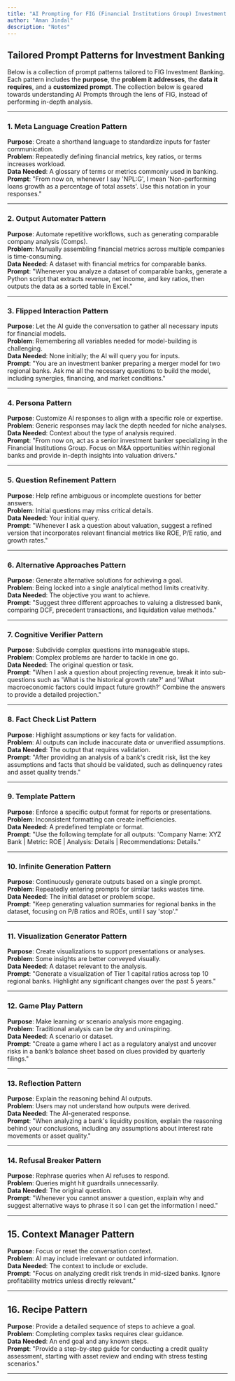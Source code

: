 ```yaml
---
title: "AI Prompting for FIG (Financial Institutions Group) Investment Banking"
author: "Aman Jindal"
description: "Notes"
---
```


## **Tailored Prompt Patterns for Investment Banking**
Below is a collection of prompt patterns tailored to FIG Investment Banking. Each pattern includes the **purpose**, the **problem it addresses**, the **data it requires**, and a **customized prompt**. The collection below is geared towards understanding AI Prompts through the lens of FIG, instead of performing in-depth analysis. 

---

### 1. Meta Language Creation Pattern
**Purpose**: Create a shorthand language to standardize inputs for faster communication.  
**Problem**: Repeatedly defining financial metrics, key ratios, or terms increases workload.  
**Data Needed**: A glossary of terms or metrics commonly used in banking.  
**Prompt**: "From now on, whenever I say 'NPL:G', I mean 'Non-performing loans growth as a percentage of total assets'. Use this notation in your responses."

---

### 2. Output Automater Pattern
**Purpose**: Automate repetitive workflows, such as generating comparable company analysis (Comps).  
**Problem**: Manually assembling financial metrics across multiple companies is time-consuming.  
**Data Needed**: A dataset with financial metrics for comparable banks.  
**Prompt**: "Whenever you analyze a dataset of comparable banks, generate a Python script that extracts revenue, net income, and key ratios, then outputs the data as a sorted table in Excel."

---

### 3. Flipped Interaction Pattern
**Purpose**: Let the AI guide the conversation to gather all necessary inputs for financial models.  
**Problem**: Remembering all variables needed for model-building is challenging.  
**Data Needed**: None initially; the AI will query you for inputs.  
**Prompt**: "You are an investment banker preparing a merger model for two regional banks. Ask me all the necessary questions to build the model, including synergies, financing, and market conditions."

---

### 4. Persona Pattern
**Purpose**: Customize AI responses to align with a specific role or expertise.  
**Problem**: Generic responses may lack the depth needed for niche analyses.  
**Data Needed**: Context about the type of analysis required.  
**Prompt**: "From now on, act as a senior investment banker specializing in the Financial Institutions Group. Focus on M&A opportunities within regional banks and provide in-depth insights into valuation drivers."

---

### 5. Question Refinement Pattern
**Purpose**: Help refine ambiguous or incomplete questions for better answers.  
**Problem**: Initial questions may miss critical details.  
**Data Needed**: Your initial query.  
**Prompt**: "Whenever I ask a question about valuation, suggest a refined version that incorporates relevant financial metrics like ROE, P/E ratio, and growth rates."

---

### 6. Alternative Approaches Pattern
**Purpose**: Generate alternative solutions for achieving a goal.  
**Problem**: Being locked into a single analytical method limits creativity.  
**Data Needed**: The objective you want to achieve.  
**Prompt**: "Suggest three different approaches to valuing a distressed bank, comparing DCF, precedent transactions, and liquidation value methods."

---

### 7. Cognitive Verifier Pattern
**Purpose**: Subdivide complex questions into manageable steps.  
**Problem**: Complex problems are harder to tackle in one go.  
**Data Needed**: The original question or task.  
**Prompt**: "When I ask a question about projecting revenue, break it into sub-questions such as 'What is the historical growth rate?' and 'What macroeconomic factors could impact future growth?' Combine the answers to provide a detailed projection."

---

### 8. Fact Check List Pattern
**Purpose**: Highlight assumptions or key facts for validation.  
**Problem**: AI outputs can include inaccurate data or unverified assumptions.  
**Data Needed**: The output that requires validation.  
**Prompt**: "After providing an analysis of a bank's credit risk, list the key assumptions and facts that should be validated, such as delinquency rates and asset quality trends."

---

### 9. Template Pattern
**Purpose**: Enforce a specific output format for reports or presentations.  
**Problem**: Inconsistent formatting can create inefficiencies.  
**Data Needed**: A predefined template or format.  
**Prompt**: "Use the following template for all outputs: 'Company Name: XYZ Bank | Metric: ROE | Analysis: Details | Recommendations: Details."

---

### 10. Infinite Generation Pattern
**Purpose**: Continuously generate outputs based on a single prompt.  
**Problem**: Repeatedly entering prompts for similar tasks wastes time.  
**Data Needed**: The initial dataset or problem scope.  
**Prompt**: "Keep generating valuation summaries for regional banks in the dataset, focusing on P/B ratios and ROEs, until I say 'stop'."

---

### 11. Visualization Generator Pattern
**Purpose**: Create visualizations to support presentations or analyses.  
**Problem**: Some insights are better conveyed visually.  
**Data Needed**: A dataset relevant to the analysis.  
**Prompt**: "Generate a visualization of Tier 1 capital ratios across top 10 regional banks. Highlight any significant changes over the past 5 years."

---

### 12. Game Play Pattern
**Purpose**: Make learning or scenario analysis more engaging.  
**Problem**: Traditional analysis can be dry and uninspiring.  
**Data Needed**: A scenario or dataset.  
**Prompt**: "Create a game where I act as a regulatory analyst and uncover risks in a bank’s balance sheet based on clues provided by quarterly filings."

---

### 13. Reflection Pattern
**Purpose**: Explain the reasoning behind AI outputs.  
**Problem**: Users may not understand how outputs were derived.  
**Data Needed**: The AI-generated response.  
**Prompt**: "When analyzing a bank's liquidity position, explain the reasoning behind your conclusions, including any assumptions about interest rate movements or asset quality."

---

### 14. Refusal Breaker Pattern
**Purpose**: Rephrase queries when AI refuses to respond.  
**Problem**: Queries might hit guardrails unnecessarily.  
**Data Needed**: The original question.  
**Prompt**: "Whenever you cannot answer a question, explain why and suggest alternative ways to phrase it so I can get the information I need."

---

## 15. Context Manager Pattern
**Purpose**: Focus or reset the conversation context.  
**Problem**: AI may include irrelevant or outdated information.  
**Data Needed**: The context to include or exclude.  
**Prompt**: "Focus on analyzing credit risk trends in mid-sized banks. Ignore profitability metrics unless directly relevant."

---

## 16. Recipe Pattern
**Purpose**: Provide a detailed sequence of steps to achieve a goal.  
**Problem**: Completing complex tasks requires clear guidance.  
**Data Needed**: An end goal and any known steps.  
**Prompt**: "Provide a step-by-step guide for conducting a credit quality assessment, starting with asset review and ending with stress testing scenarios."

---


